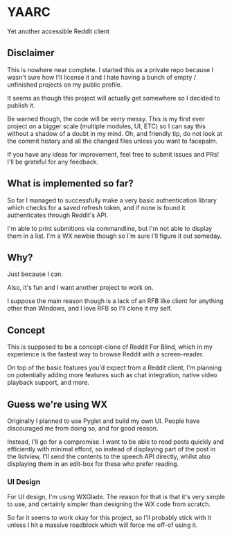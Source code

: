 # YAARC

Yet another accessible Reddit client

## Disclaimer

This is nowhere near complete. I started this as a private repo because I wasn't sure how I'll license it and I hate having a bunch of empty / unfinished projects on my public profile.

It seems as though this project will actually get somewhere so I decided to publish it.

Be warned though, the code will be verry messy. This is my first ever project on a bigger scale (multiple modules, UI, ETC) so I can say this without a shadow of a doubt in my mind. Oh, and friendly tip, do not look at the commit history and all the changed files unless you want to facepalm.

If you have any ideas for improvement, feel free to submit issues and PRs! I'll be grateful for any feedback.

## What is implemented so far?

So far I managed to successfully make a very basic authentication library which checks for a saved refresh token, and if none is found it authenticates through Reddit's API.

I'm able to print submitions via commandline, but I'm not able to display them in a list. I'm a WX newbie though so I'm sure I'll figure it out someday.

## Why?

Just because I can.

Also, it's fun and I want another project to work on.

I suppose the main reason though is a lack of an RFB like client for anything other than Windows, and I love RFB so I'll clone it my self.

## Concept

This is supposed to be a concept-clone of Reddit For Blind, which in my experience is the fastest way to browse Reddit with a screen-reader.

On top of the basic features you'd expect from a Reddit client, I'm planning on potentially adding more features such as chat integration, native video playback support, and more.

## Guess we're using WX

Originally I planned to use Pyglet and build my own UI. People have discouraged me from doing so, and for good reason.

Instead, I'll go for a compromise. I want to be able to read posts quickly and efficiently with minimal efford, so instead of displaying part of the post in the listview, I'll send the contents to the speech API directly, whilst also displaying them in an edit-box for these who prefer reading.

### UI Design

For UI design, I'm using WXGlade. The reason for that is that it's very simple to use, and certainly simpler than designing the WX code from scratch.

So far it seems to work okay for this project, so I'll probably stick with it unless I hit a massive roadblock which will force me off-of using it.